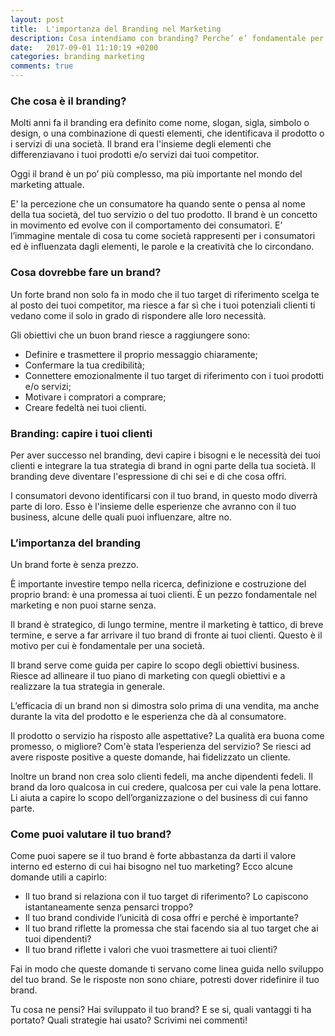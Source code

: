 ```yaml
---
layout: post
title:  L'importanza del Branding nel Marketing
description: Cosa intendiamo con branding? Perche’ e’ fondamentale per raggiungere i tuoi clienti?
date:   2017-09-01 11:10:19 +0200
categories: branding marketing
comments: true
---
```


### Che cosa è il branding?

Molti anni fa il branding era definito come nome, slogan, sigla, simbolo o design, o una combinazione di questi elementi, che identificava il prodotto o i servizi di una società. Il brand era l'insieme degli elementi che differenziavano i tuoi prodotti e/o servizi dai tuoi competitor.

Oggi il brand è un po’ più complesso, ma più importante nel mondo del marketing attuale.

E' la percezione che un consumatore ha quando sente o pensa al nome della tua società, del tuo servizio o del tuo prodotto. Il brand è un concetto in movimento ed evolve con il comportamento dei consumatori. E’ l’immagine mentale di cosa tu come società rappresenti per i consumatori ed è influenzata dagli elementi, le parole e la creatività che lo circondano.

### Cosa dovrebbe fare un brand?

Un forte brand non solo fa in modo che il tuo target di riferimento scelga te al posto dei tuoi competitor, ma riesce a far sì che i tuoi potenziali clienti ti vedano come il solo in grado di rispondere alle loro necessità.

Gli obiettivi che un buon brand riesce a raggiungere sono:

* Definire e trasmettere il proprio messaggio chiaramente;
* Confermare la tua credibilità;
* Connettere emozionalmente il tuo target di riferimento con i tuoi prodotti e/o servizi;
* Motivare i compratori a comprare;
* Creare fedeltà nei tuoi clienti.

### Branding: capire i tuoi clienti

Per aver successo nel branding, devi capire i bisogni e le necessità dei tuoi clienti e integrare la tua strategia di brand in ogni parte della tua società. Il branding deve diventare l'espressione di chi sei e di che cosa offri.

I consumatori devono identificarsi con il tuo brand, in questo modo diverrà parte di loro. Esso è l'insieme delle esperienze che avranno con il tuo business, alcune delle quali puoi influenzare, altre no.

### L’importanza del branding

Un brand forte è senza prezzo.

È importante investire tempo nella ricerca, definizione e costruzione del proprio brand: è una promessa ai tuoi clienti. È un pezzo fondamentale nel marketing e non puoi starne senza.

Il brand è strategico, di lungo termine, mentre il marketing è tattico, di breve termine, e serve a far arrivare il tuo brand di fronte ai tuoi clienti. Questo è il motivo per cui è fondamentale per una società.

Il brand serve come guida per capire lo scopo degli obiettivi business. Riesce ad allineare il tuo piano di marketing con quegli obiettivi e a realizzare la tua strategia in generale.

L’efficacia di un brand non si dimostra solo prima di una vendita, ma anche durante la vita del prodotto e le esperienza che dà al consumatore.

Il prodotto o servizio ha risposto alle aspettative? La qualità era  buona come promesso, o migliore? Com'è stata l’esperienza del servizio? Se riesci ad avere risposte positive a queste domande, hai fidelizzato un cliente.

Inoltre un brand non crea solo clienti fedeli, ma anche dipendenti fedeli. Il brand da loro qualcosa in cui credere, qualcosa per cui vale la pena lottare. Li aiuta a capire lo scopo dell’organizzazione o del business di cui fanno parte.

### Come puoi valutare il tuo brand?

Come puoi sapere se il tuo brand è forte abbastanza da darti il valore interno ed esterno di cui hai bisogno nel tuo marketing? Ecco alcune domande utili a capirlo:

* Il tuo brand si relaziona con il tuo target di riferimento? Lo capiscono istantaneamente senza pensarci troppo?
* Il tuo brand condivide l’unicità di cosa offri e perché è importante?
* Il tuo brand riflette la promessa che stai facendo sia al tuo target che ai tuoi dipendenti?
* Il tuo brand riflette i valori che vuoi trasmettere ai tuoi clienti?

Fai in modo che queste domande ti servano come linea guida nello sviluppo del tuo brand. Se le risposte non sono chiare, potresti dover ridefinire il tuo brand.

Tu cosa ne pensi? Hai sviluppato il tuo brand? E se si, quali vantaggi ti ha portato? Quali strategie hai usato? Scrivimi nei commenti!
